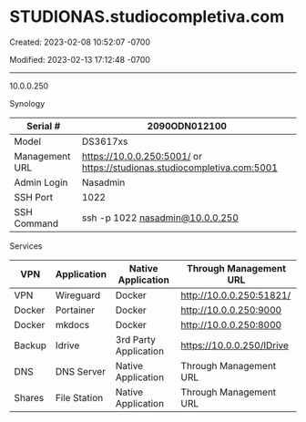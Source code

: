 # STUDIONAS.studiocompletiva.com

Created: 2023-02-08 10:52:07 -0700

Modified: 2023-02-13 17:12:48 -0700

---

10.0.0.250

Synology

| Serial #      | 2090ODN012100                                                               |
|--------------------|----------------------------------------------------|
| Model          | DS3617xs                                                                    |
| Management URL | <https://10.0.0.250:5001/> or <https://studionas.studiocompletiva.com:5001> |
| Admin Login    | Nasadmin                                                                    |
| SSH Port       | 1022                                                                        |
| SSH Command    | ssh -p 1022 nasadmin@10.0.0.250                                             |

Services

| VPN    | Application | Native Application    | Through Management URL      |
|--------|--------------|-----------------------|-----------------------------|
| VPN    | Wireguard    | Docker                | <http://10.0.0.250:51821/>  |
| Docker | Portainer    | Docker                | <http://10.0.0.250:9000>    |
| Docker | mkdocs       | Docker                | <http://10.0.0.250:8000>    |
| Backup | Idrive       | 3rd Party Application | <https://10.0.0.250/IDrive> |
| DNS    | DNS Server   | Native Application    | Through Management URL      |
| Shares | File Station | Native Application    | Through Management URL      |
